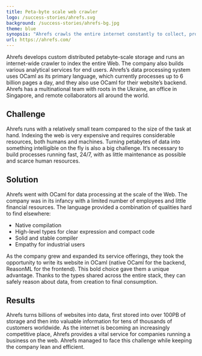 ```yaml
---
title: Peta-byte scale web crawler
logo: /success-stories/ahrefs.svg
background: /success-stories/ahrefs-bg.jpg
theme: blue
synopsis: "Ahrefs crawls the entire internet constantly to collect, process, and store data to build an all-in-one SEO toolkit."
url: https://ahrefs.com/
---
```


Ahrefs develops custom distributed petabyte-scale storage and runs an internet-wide crawler to index the entire Web. The company also builds various analytical services for end users. Ahrefs’s data processing system uses OCaml as its primary language, which currently processes up to 6 billion pages a day, and they also use OCaml for their website’s backend. Ahrefs has a multinational team with roots in the Ukraine, an office in Singapore, and remote collaborators all around the world.

## Challenge

Ahrefs runs with a relatively small team compared to the size of the task at hand. Indexing the web is very expensive and requires considerable resources, both humans and machines. Turning petabytes of data into something intelligible on the fly is also a big challenge. It’s necessary to build processes running fast, 24/7, with as little maintenance as possible and scarce human resources.

## Solution

Ahrefs went with OCaml for data processing at the scale of the Web. The company was in its infancy with a limited number of employees and little financial resources. The language provided a combination of qualities hard to find elsewhere:
- Native compilation
- High-level types for clear expression and compact code
- Solid and stable compiler
- Empathy for industrial users

As the company grew and expanded its service offerings, they took the opportunity to write its website in OCaml (native OCaml for the backend, ReasonML for the frontend). This bold choice gave them a unique advantage. Thanks to the types shared across the entire stack, they can safely reason about data, from creation to final consumption.

## Results

Ahrefs turns billions of websites into data, first stored into over 100PB of storage and then into valuable information for tens of thousands of customers worldwide. As the internet is becoming an increasingly competitive place, Ahrefs provides a vital service for companies running a business on the web. Ahrefs managed to face this challenge while keeping the company lean and efficient.
